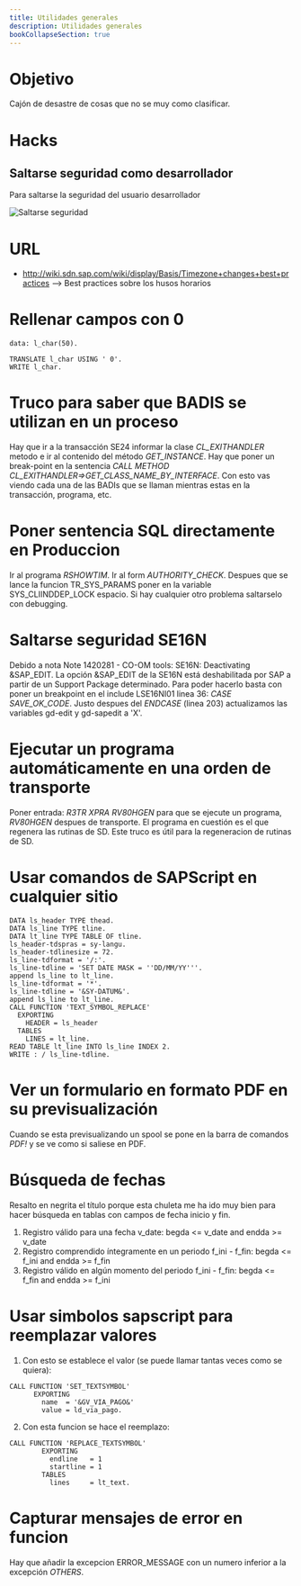 ```yaml
---
title: Utilidades generales
description: Utilidades generales
bookCollapseSection: true
---
```


# Objetivo

Cajón de desastre de cosas que no se muy como clasificar.

# Hacks

## Saltarse seguridad como desarrollador

Para saltarse la seguridad del usuario desarrollador

 ![Saltarse seguridad](/images/sap/abap/util_general_saltarse_seguridad_desarrollador.png)

 # URL

 * http://wiki.sdn.sap.com/wiki/display/Basis/Timezone+changes+best+practices --> Best practices sobre los husos horarios

 # Rellenar campos con 0

 ```tpl
data: l_char(50).

TRANSLATE l_char USING ' 0'.
WRITE l_char. 
```
# Truco para saber que BADIS se utilizan en un proceso

Hay que ir a la transacción SE24 informar la clase *CL_EXITHANDLER* metodo e ir al contenido del método *GET_INSTANCE*. Hay que poner un break-point en la sentencia *CALL METHOD CL_EXITHANDLER=>GET_CLASS_NAME_BY_INTERFACE*. Con esto vas viendo cada una de las BADIs que se llaman mientras estas en la transacción, programa, etc.

# Poner sentencia SQL directamente en Produccion

Ir al programa *RSHOWTIM*. Ir al form *AUTHORITY_CHECK*. Despues que se lance la funcion TR_SYS_PARAMS poner en la variable SYS_CLIINDDEP_LOCK espacio. Si hay cualquier otro problema saltarselo con debugging.

# Saltarse seguridad SE16N

Debido a nota Note 1420281 - CO-OM tools: SE16N: Deactivating &SAP_EDIT. La opción &SAP_EDIT de la SE16N está deshabilitada por SAP a partir de un Support Package determinado. Para poder hacerlo basta con poner un breakpoint en el include LSE16NI01 linea 36: *CASE SAVE_OK_CODE*. Justo despues del *ENDCASE* (linea 203) actualizamos las variables gd-edit y gd-sapedit a 'X'.

# Ejecutar un programa automáticamente en una orden de transporte

Poner entrada: *R3TR XPRA RV80HGEN* para que se ejecute un programa, *RV80HGEN* despues de transporte. El programa en cuestión es el que regenera las rutinas de SD. Este truco es útil para la regeneracion de rutinas de SD.

# Usar comandos de SAPScript en cualquier sitio

```tpl
DATA ls_header TYPE thead.
DATA ls_line TYPE tline.
DATA lt_line TYPE TABLE OF tline.
ls_header-tdspras = sy-langu.
ls_header-tdlinesize = 72.
ls_line-tdformat = '/:'.
ls_line-tdline = 'SET DATE MASK = ''DD/MM/YY'''.
append ls_line to lt_line.
ls_line-tdformat = '*'.
ls_line-tdline = '&SY-DATUM&'.
append ls_line to lt_line.
CALL FUNCTION 'TEXT_SYMBOL_REPLACE'
  EXPORTING
    HEADER = ls_header
  TABLES
    LINES = lt_line.
READ TABLE lt_line INTO ls_line INDEX 2.
WRITE : / ls_line-tdline.
```

# Ver un formulario en formato PDF en su previsualización

Cuando se esta previsualizando un spool se pone en la barra de comandos *PDF!* y se ve como si saliese en PDF.

# **Búsqueda de fechas**

Resalto en negrita el título porque esta chuleta me ha ido muy bien para hacer búsqueda en tablas con campos de fecha inicio y fin.

1. Registro válido para una fecha v_date: begda <= v_date and endda >= v_date
2. Registro comprendido íntegramente en un periodo f_ini - f_fin: begda <= f_ini and endda >= f_fin
3. Registro válido en algún momento del periodo f_ini - f_fin: begda <= f_fin and endda >= f_ini

# Usar simbolos sapscript para reemplazar valores

1. Con esto se establece el valor (se puede llamar tantas veces como se quiera):     
```tpl
CALL FUNCTION 'SET_TEXTSYMBOL'
      EXPORTING
        name  = '&GV_VIA_PAGO&'
        value = ld_via_pago.
```        
2. Con esta funcion se hace el reemplazo:

```tpl
CALL FUNCTION 'REPLACE_TEXTSYMBOL'
        EXPORTING
          endline   = 1
          startline = 1
        TABLES
          lines     = lt_text.
```          

# Capturar mensajes de error en funcion

Hay que añadir la excepcion ERROR_MESSAGE con un numero inferior a la excepción *OTHERS*.
